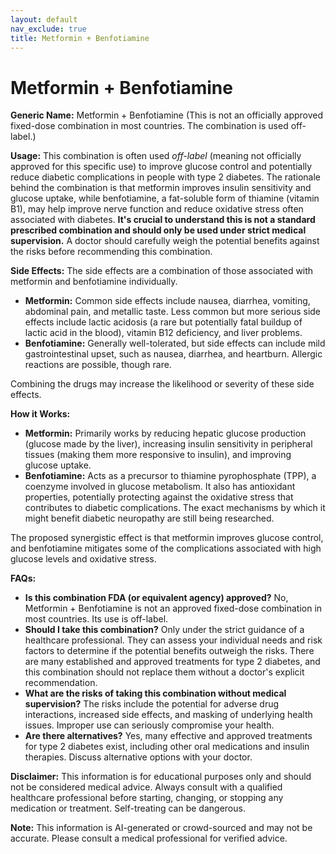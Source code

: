 ```yaml
---
layout: default
nav_exclude: true
title: Metformin + Benfotiamine
---
```


# Metformin + Benfotiamine

**Generic Name:** Metformin + Benfotiamine (This is not an officially approved fixed-dose combination in most countries.  The combination is used off-label.)

**Usage:**  This combination is often used *off-label* (meaning not officially approved for this specific use) to improve glucose control and potentially reduce diabetic complications in people with type 2 diabetes.  The rationale behind the combination is that metformin improves insulin sensitivity and glucose uptake, while benfotiamine, a fat-soluble form of thiamine (vitamin B1), may help improve nerve function and reduce oxidative stress often associated with diabetes.  **It's crucial to understand this is not a standard prescribed combination and should only be used under strict medical supervision.**  A doctor should carefully weigh the potential benefits against the risks before recommending this combination.

**Side Effects:**  The side effects are a combination of those associated with metformin and benfotiamine individually.

* **Metformin:** Common side effects include nausea, diarrhea, vomiting, abdominal pain, and metallic taste. Less common but more serious side effects include lactic acidosis (a rare but potentially fatal buildup of lactic acid in the blood), vitamin B12 deficiency, and liver problems.
* **Benfotiamine:** Generally well-tolerated, but side effects can include mild gastrointestinal upset, such as nausea, diarrhea, and heartburn.  Allergic reactions are possible, though rare.

Combining the drugs may increase the likelihood or severity of these side effects.

**How it Works:**

* **Metformin:** Primarily works by reducing hepatic glucose production (glucose made by the liver), increasing insulin sensitivity in peripheral tissues (making them more responsive to insulin), and improving glucose uptake.
* **Benfotiamine:** Acts as a precursor to thiamine pyrophosphate (TPP), a coenzyme involved in glucose metabolism. It also has antioxidant properties, potentially protecting against the oxidative stress that contributes to diabetic complications.  The exact mechanisms by which it might benefit diabetic neuropathy are still being researched.

The proposed synergistic effect is that metformin improves glucose control, and benfotiamine mitigates some of the complications associated with high glucose levels and oxidative stress.

**FAQs:**

* **Is this combination FDA (or equivalent agency) approved?** No,  Metformin + Benfotiamine is not an approved fixed-dose combination in most countries.  Its use is off-label.
* **Should I take this combination?**  Only under the strict guidance of a healthcare professional.  They can assess your individual needs and risk factors to determine if the potential benefits outweigh the risks.  There are many established and approved treatments for type 2 diabetes, and this combination should not replace them without a doctor's explicit recommendation.
* **What are the risks of taking this combination without medical supervision?**  The risks include the potential for adverse drug interactions, increased side effects, and masking of underlying health issues.  Improper use can seriously compromise your health.
* **Are there alternatives?** Yes, many effective and approved treatments for type 2 diabetes exist, including other oral medications and insulin therapies.  Discuss alternative options with your doctor.


**Disclaimer:** This information is for educational purposes only and should not be considered medical advice. Always consult with a qualified healthcare professional before starting, changing, or stopping any medication or treatment.  Self-treating can be dangerous.


**Note:** This information is AI-generated or crowd-sourced and may not be accurate. Please consult a medical professional for verified advice.